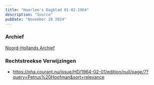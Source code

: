 ```yaml
---
title: "Haarlem's Dagblad 01-02-1964"
description: "Source"
pubDate: "November 20 2024"
---
```


### Archief
[Noord-Hollands Archief](https://noord-hollandsarchief.nl/)

### Rechtstreekse Verwijzingen
- https://nha.courant.nu/issue/HD/1964-02-01/edition/null/page/7?query=Petrus%20Hoofman&sort=relevance